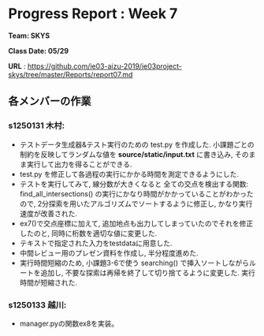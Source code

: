 # Progress Report : Week 7

**Team: SKYS**

**Class Date: 05/29**

**URL** : https://github.com/ie03-aizu-2019/ie03project-skys/tree/master/Reports/report07.md

## 各メンバーの作業

### s1250131 木村:

- テストデータ生成器\&テスト実行のための test.py を作成した. 小課題ごとの制約を反映してランダムな値を **source/static/input.txt** に書き込み, そのまま実行して出力を得ることができる.
- test.py を修正して各過程の実行にかかる時間を測定できるようにした.
- テストを実行してみて, 線分数が大きくなると 全ての交点を検出する関数: find_all_intersections() の実行にかなり時間がかかっていることがわかったので, 2分探索を用いたアルゴリズムでソートするように修正し, かなり実行速度が改善された.
- ex7()で交点座標に加えて, 追加地点も出力してしまっていたのでそれを修正したのと, 同時に桁数を適切な値に変更した.
- テキストで指定された入力をtestdataに用意した.
- 中間レビュー用のプレゼン資料を作成し, 半分程度進めた.
- 実行時間短縮のため, 小課題3-6で使う searching() で挿入ソートしながらルートを追加し, 不要な探索は再帰を終了して切り捨てるように変更した. 実行時間が短縮された.


### s1250133 越川:

- manager.pyの関数ex8を実装。
